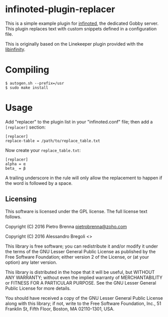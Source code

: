 # infinoted-plugin-replacer

This is a simple example plugin for
[infinoted](https://github.com/gobby/gobby/wiki/Dedicated-Server),
the dedicated Gobby server. This plugin replaces text with custom 
snippets defined in a configuration file.

This is originally based on the Linekeeper plugin provided with the 
[libinfinity](https://github.com/gobby/libinfinity/).

# Compiling 
```
$ autogen.sh --prefix=/usr
$ sudo make install
```

# Usage

Add "replacer" to the plugin list in your "infinoted.conf" file; then
add a ``[replacer]`` section:

```
[replacer]
replace-table = /path/to/replace_table.txt

```
Now create your ``replace_table.txt``: 
```
[replacer]
alpha = α
beta_ = β
```
A trailing underscore in the rule will only allow the replacement
to happen if the word is followed by a space.

## Licensing

This software is licensed under the GPL license. The full license text
follows.

Copyright (C) 2016 Pietro Brenna <pietrobrenna@zoho.com>

Copyright (C) 2016 Alessandro Bregoli <>

This library is free software; you can redistribute it and/or
modify it under the terms of the GNU Lesser General Public
License as published by the Free Software Foundation; either
version 2 of the License, or (at your option) any later version.

This library is distributed in the hope that it will be useful,
but WITHOUT ANY WARRANTY; without even the implied warranty of
MERCHANTABILITY or FITNESS FOR A PARTICULAR PURPOSE.  See the GNU
Lesser General Public License for more details.

You should have received a copy of the GNU Lesser General Public
License along with this library; if not, write to the Free
Software Foundation, Inc., 51 Franklin St, Fifth Floor, Boston,
MA 02110-1301, USA.

